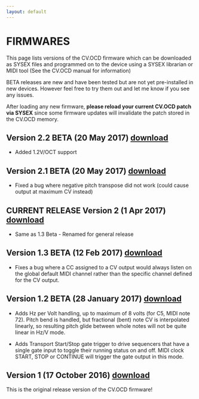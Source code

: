 ```yaml
---
layout: default
---
```


# FIRMWARES

This page lists versions of the CV.OCD firmware which can be downloaded as SYSEX files and programmed
on to the device using a SYSEX librarian or MIDI tool (See the CV.OCD manual for information)

BETA releases are new and have been tested but are not yet pre-installed in new devices. However
feel free to try them out and let me know if you see any issues.

After loading any new firmware, **please reload your current CV.OCD patch via SYSEX** since some firmware updates 
will invalidate the patch stored in the CV.OCD memory.

## Version 2.2 BETA (20 May 2017) [download](https://github.com/hotchk155/cvocd.a/raw/master/firmware/Release/Current/cvocd_rev2.2beta.syx)

- Added 1.2V/OCT support

## Version 2.1 BETA (20 May 2017) [download](https://github.com/hotchk155/cvocd.a/raw/master/firmware/Release/Current/cvocd_rev2.1beta.syx)

- Fixed a bug where negative pitch transpose did not work (could cause output at maximum CV instead)

## CURRENT RELEASE Version 2 (1 Apr 2017) [download](https://github.com/hotchk155/cvocd.a/raw/master/firmware/Release/Current/cvocd_rev2.0.syx)

- Same as 1.3 Beta - Renamed for general release

## Version 1.3 BETA (12 Feb 2017) [download](https://github.com/hotchk155/cvocd.a/raw/master/firmware/Release/Archive/cvocd_rev1.3beta.syx)

- Fixes a bug where a CC assigned to a CV output would always listen on the global default MIDI channel rather than the specific channel defined for the CV output.

## Version 1.2 BETA (28 January 2017) [download](https://github.com/hotchk155/cvocd.a/raw/master/firmware/Release/Archive/cvocd_rev1.2beta.syx)

- Adds Hz per Volt handling, up to maximum of 8 volts (for C5, MIDI note 72). Pitch bend is handled, but fractional (bent) note CV is interpolated linearly, so resulting pitch glide between whole notes will not be quite linear in Hz/V mode.

- Adds Transport Start/Stop gate trigger to drive sequencers that have a single gate input to toggle their running status on and off. MIDI clock START, STOP or CONTINUE will trigger the gate output in this mode.

## Version 1 (17 October 2016) [download](https://github.com/hotchk155/cvocd.a/raw/master/firmware/Release/Archive/cvocd_rev1.0.syx)

This is the original release version of the CV.OCD firmware!
